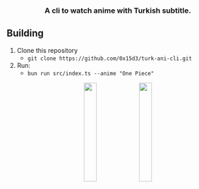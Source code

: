 <div align="center">
    <h3>A cli to watch anime with Turkish subtitle.</h3>
</div>

## Building

1. Clone this repository
   - `git clone https://github.com/0x15d3/turk-ani-cli.git`
2. Run:
   - `bun run src/index.ts --anime "One Piece"`

<p align="center">
    <a href="https://github.com/0x15d3"><img src="https://github.com/0x15d3.png" width="24%"></img></a>
    <a href="https://github.com/Luxotick"><img src="https://github.com/Luxotick.png" width="24%"></img></a>
</p>
